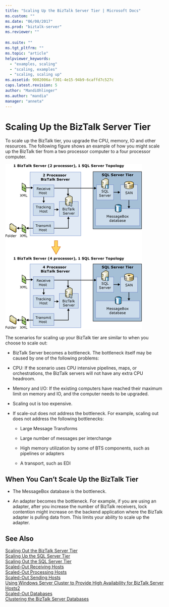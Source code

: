 ```yaml
---
title: "Scaling Up the BizTalk Server Tier | Microsoft Docs"
ms.custom: ""
ms.date: "06/08/2017"
ms.prod: "biztalk-server"
ms.reviewer: ""

ms.suite: ""
ms.tgt_pltfrm: ""
ms.topic: "article"
helpviewer_keywords: 
  - "examples, scaling"
  - "scaling, examples"
  - "scaling, scaling up"
ms.assetid: 9002006a-f301-4e15-94b9-6caffd7c527c
caps.latest.revision: 5
author: "MandiOhlinger"
ms.author: "mandia"
manager: "anneta"
---
```

# Scaling Up the BizTalk Server Tier
To scale up the BizTalk tier, you upgrade the CPU, memory, IO and other resources. The following figure shows an example of how you might scale up the BizTalk tier from a two processor computer to a four processor computer.  
  
 ![Scale&#45;up BTS](../core/media/scaleupbts.gif "ScaleUpBTS")  
  
 The scenarios for scaling up your BizTalk tier are similar to when you choose to scale out:  
  
-   BizTalk Server becomes a bottleneck. The bottleneck itself may be caused by one of the following problems:  
  
-   CPU: If the scenario uses CPU intensive pipelines, maps, or orchestrations, the BizTalk servers will not have any extra CPU headroom.  
  
-   Memory and I/O: If the existing computers have reached their maximum limit on memory and IO, and the computer needs to be upgraded.  
  
-   Scaling out is too expensive.  
  
-   If scale-out does not address the bottleneck. For example, scaling out does not address the following bottlenecks:  
  
    -   Large Message Transforms  
  
    -   Large number of messages per interchange  
  
    -   High memory utilization by some of BTS components, such as pipelines or adapters  
  
    -   A transport, such as EDI  
  
## When You Can’t Scale Up the BizTalk Tier  
  
-   The MessageBox database is the bottleneck.  
  
-   An adapter becomes the bottleneck. For example, if you are using an adapter, after you increase the number of BizTalk receivers, lock contention might increase on the backend application where the BizTalk adapter is pulling data from. This limits your ability to scale up the adapter.  
  
## See Also  
 [Scaling Out the BizTalk Server Tier](../core/scaling-out-the-biztalk-server-tier.md)   
 [Scaling Up the SQL Server Tier](../core/scaling-up-the-sql-server-tier.md)   
 [Scaling Out the SQL Server Tier](../core/scaling-out-the-sql-server-tier.md)   
 [Scaled-Out Receiving Hosts](../core/scaled-out-receiving-hosts.md)   
 [Scaled-Out Processing Hosts](../core/scaled-out-processing-hosts.md)   
 [Scaled-Out Sending Hosts](../core/scaled-out-sending-hosts.md)   
 [Using Windows Server Cluster to Provide High Availability for BizTalk Server Hosts2](../core/use-windows-cluster-to-provide-high-availability-for-biztalk-hosts.md)   
 [Scaled-Out Databases](../core/scaled-out-databases.md)   
 [Clustering the BizTalk Server Databases](../core/clustering-the-biztalk-server-databases1.md)